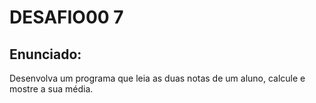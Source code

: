 # DESAFIO00 7

## Enunciado: 

Desenvolva um programa que leia as duas notas de um aluno, calcule e mostre a sua média.
